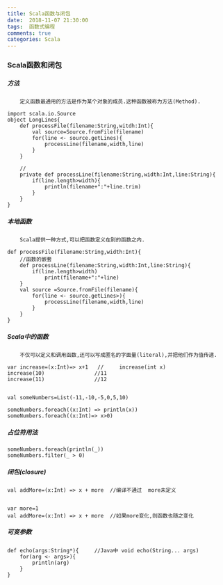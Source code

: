 ```yaml
---
title: Scala函数与闭包 
date:  2018-11-07 21:30:00
tags:  函数式编程
comments: true
categories: Scala
---
```


### Scala函数和闭包

##### 方法
        定义函数最通用的方法是作为某个对象的成员.这种函数被称为方法(Method).
```
import scala.io.Source
object LongLines{
    def processFile(filename:String,witdh:Int){
        val source=Source.fromFile(filename)
        for(line <- source.getLines){
            processLine(filename,width,line)
        }
    }

    //
    private def processLine(filename:String,width:Int,line:String){
        if(line.length>width){
            println(filename+":"+line.trim)
        }
    }
}
```


##### 本地函数
        Scala提供一种方式,可以把函数定义在别的函数之内.
```
def processFile(filename:String,width:Int){
    //函数的嵌套
    def processLine(filename:String,width:Int,line:String){
        if(line.length>width)
            print(filename+":"+line)
    }
    val source =Source.fromFile(filename){
        for(line <- source.getLines>){
            processLine(filename,width,line)
        }
    }
}
```

##### Scala中的函数
        不仅可以定义和调用函数,还可以写成匿名的字面量(literal),并把他们作为值传递.

```
var increase=(x:Int)=> x+1   //     increase(int x)
increase(10)                //11
increase(11)                //12


val someNumbers=List(-11,-10,-5,0,5,10)

someNumbers.foreach((x:Int) => println(x))
someNumbers.foreach((x:Int)=> x>0)
```
##### 占位符用法
```
someNumbers.foreach(println(_))
someNumbers.filter(_ > 0)
```


##### 闭包(closure)
```
val addMore=(x:Int) => x + more  //编译不通过  more未定义


var more=1
val addMore=(x:Int) => x + more  //如果more变化,则函数也随之变化
```

##### 可变参数
```
def echo(args:String*){     //Java中 void echo(String... args)
    for(arg <- args>){
        println(arg)
    }
}
```